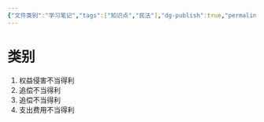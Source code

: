 ```yaml
---
{"文件类别":"学习笔记","tags":["知识点","民法"],"dg-publish":true,"permalink":"/学习笔记studyup/知识点cheese/非给付型不当得利/","dgPassFrontmatter":true,"created":"2024-10-26T20:08:44.647+08:00","updated":"2024-10-26T20:09:18.994+08:00"}
---
```


# 类别
1. 权益侵害不当得利
2. 追偿不当得利
3. 追偿不当得利
4. 支出费用不当得利